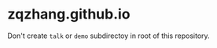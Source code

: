 zqzhang.github.io
=================

Don't create `talk` or `demo` subdirectoy in root of this repository.

